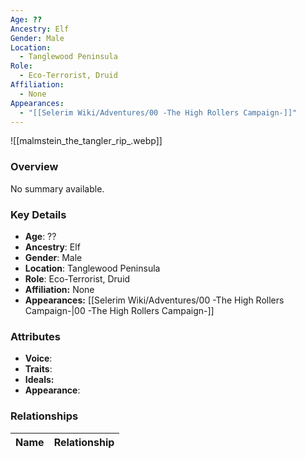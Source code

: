```yaml
---
Age: ??
Ancestry: Elf
Gender: Male
Location:
  - Tanglewood Peninsula
Role:
  - Eco-Terrorist, Druid
Affiliation:
  - None
Appearances:
  - "[[Selerim Wiki/Adventures/00 -The High Rollers Campaign-]]"
---
```


![[malmstein_the_tangler_rip_.webp]]

### Overview
No summary available.

### Key Details
- **Age**: ??
- **Ancestry**: Elf
- **Gender**: Male
- **Location**: Tanglewood Peninsula
- **Role**: Eco-Terrorist, Druid
- **Affiliation:** None
- **Appearances:** [[Selerim Wiki/Adventures/00 -The High Rollers Campaign-\|00 -The High Rollers Campaign-]]

### Attributes
- **Voice**: 
- **Traits**: 
- **Ideals:** 
- **Appearance**:

### Relationships

| Name  | Relationship |
| ----- | ------------ |
